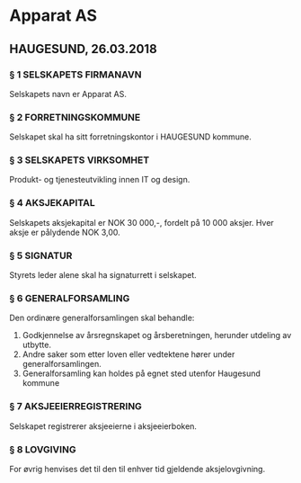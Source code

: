 <!--
Apparat company repository (c) by Håkon Nilsen, et.al.

Apparat company repository is licensed under a
Creative Commons Attribution 4.0 International License.

You should have received a copy of the license along with this
work. If not, see <http://creativecommons.org/licenses/by/4.0/>.
-->

# Apparat AS

## HAUGESUND, 26.03.2018

### § 1 SELSKAPETS FIRMANAVN

Selskapets navn er Apparat AS.

### § 2 FORRETNINGSKOMMUNE

Selskapet skal ha sitt forretningskontor i HAUGESUND kommune.

### § 3 SELSKAPETS VIRKSOMHET

Produkt- og tjenesteutvikling innen IT og design.

### § 4 AKSJEKAPITAL

Selskapets aksjekapital er NOK 30 000,-, fordelt på 10 000 aksjer. Hver aksje er pålydende
NOK 3,00.

### § 5 SIGNATUR

Styrets leder alene skal ha signaturrett i selskapet.

### § 6 GENERALFORSAMLING

Den ordinære generalforsamlingen skal behandle:

1. Godkjennelse av årsregnskapet og årsberetningen, herunder utdeling av utbytte.
2. Andre saker som etter loven eller vedtektene hører under generalforsamlingen.
3. Generalforsamling kan holdes på egnet sted utenfor Haugesund kommune

### § 7 AKSJEEIERREGISTRERING

Selskapet registrerer aksjeeierne i aksjeeierboken.

### § 8 LOVGIVING

For øvrig henvises det til den til enhver tid gjeldende aksjelovgivning.

